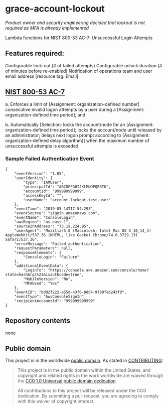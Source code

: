 # grace-account-lockout

*Product owner and security engineering decided that lockout is not required as MFA is already implemented*

Lambda functions for NIST 800-53 AC-7: Unsuccessful Login Attempts

## Features required:

Configurable lock-out (# of failed attempts)
Configurable unlock duration (# of minutes before re-enabled)
Notification of operations team and user email address [resource tag: Email]

## [NIST 800-53 AC-7](https://nvd.nist.gov/800-53/Rev4/control/AC-7)

a. Enforces a limit of [Assignment: organization-defined number] consecutive invalid logon attempts by a user during a [Assignment: organization-defined time period]; and

b. Automatically [Selection: locks the account/node for an [Assignment: organization-defined time period]; locks the account/node until released by an administrator; delays next logon prompt according to [Assignment: organization-defined delay algorithm]] when the maximum number of unsuccessful attempts is exceeded.

### Sample Failed Authentication Event

```
{
    "eventVersion": "1.05",
    "userIdentity": {
        "type": "IAMUser",
        "principalId": "ABCDEFGHIJKLMNOPQRSTU",
        "accountId": "999999999999",
        "accessKeyId": "",
        "userName": "account-lockout-test-user"
    },
    "eventTime": "2019-05-14T17:54:29Z",
    "eventSource": "signin.amazonaws.com",
    "eventName": "ConsoleLogin",
    "awsRegion": "us-east-1",
    "sourceIPAddress": "73.19.224.95",
    "userAgent": "Mozilla/5.0 (Macintosh; Intel Mac OS X 10_14_4) AppleWebKit/537.36 (KHTML, like Gecko) Chrome/74.0.3729.131 Safari/537.36",
    "errorMessage": "Failed authentication",
    "requestParameters": null,
    "responseElements": {
        "ConsoleLogin": "Failure"
    },
    "additionalEventData": {
        "LoginTo": "https://console.aws.amazon.com/console/home?state=hashArgs%23&isauthcode=true",
        "MobileVersion": "No",
        "MFAUsed": "Yes"
    },
    "eventID": "bdd2f222-a55d-43f6-8d64-9f89fab243f0",
    "eventType": "AwsConsoleSignIn",
    "recipientAccountId": "999999999999"
}
```

## Repository contents

none

## Public domain

This project is in the worldwide [public domain](LICENSE.md). As stated in [CONTRIBUTING](CONTRIBUTING.md):

> This project is in the public domain within the United States, and copyright and related rights in the work worldwide are waived through the [CC0 1.0 Universal public domain dedication](https://creativecommons.org/publicdomain/zero/1.0/).
>
> All contributions to this project will be released under the CC0 dedication. By submitting a pull request, you are agreeing to comply with this waiver of copyright interest.
